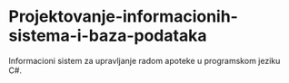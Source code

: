 # Projektovanje-informacionih-sistema-i-baza-podataka
Informacioni sistem za upravljanje radom apoteke u programskom jeziku C#.
